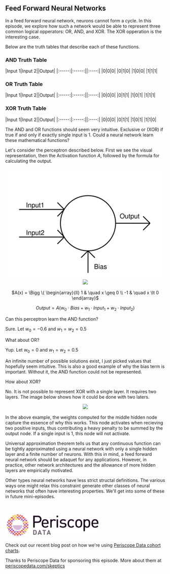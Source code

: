 ## Feed Forward Neural Networks

In a feed forward neural network, neurons cannot form a cycle.  In this episode, we explore how such a network would be able to represent three common logical opperators: OR, AND, and XOR.  The XOR opperation is the interesting case.

Below are the truth tables that describe each of these functions.


### AND Truth Table

|Input 1|Input 2||Output|
|:-----:|:-----:||:----:|
|0|0|0|
|0|1|0|
|1|0|0|
|1|1|1|


### OR Truth Table

|Input 1|Input 2||Output|
|:-----:|:-----:||:----:|
|0|0|0|
|0|1|1|
|1|0|1|
|1|1|1|


### XOR Truth Table

|Input 1|Input 2||Output|
|:-----:|:-----:||:----:|
|0|0|0|
|0|1|1|
|1|0|1|
|1|1|0|

The AND and OR functions should seem very intuitive.  Exclusive or (XOR) if true if and only if exactly single input is 1.  Could a neural network learn these mathematical functions?

Let's consider the perceptron described below.  First we see the visual representation, then the Activation function $A$, followed by the formula for calculating the output.

<center>

<img src="src-feed-forward-neural-networks/img1.svg" />

<img src="https://s3.amazonaws.com/dataskeptic-static/img/2017/img1.svg" />

$A(x) = \Bigg \{ \begin{array}{ll} 1 & \quad x \geq 0 \\ -1 & \quad x \lt 0 \end{array}$

$Output = A(w_0 \cdot Bias + w_1 \cdot Input_1 + w_2 \cdot Input_2)$

</center>

Can this perceptron learn the AND function?

Sure.  Let $w_0 = -0.6$ and $w_1 = w_2 = 0.5$

What about OR?

Yup.  Let $w_0 = 0$ and $w_1 = w_2 = 0.5$

An infinite number of possible solutions exist, I just picked values that hopefully seem intuitive.  This is also a good example of why the bias term is important.  Without it, the AND function could not be represented.

How about XOR?

No.  It is not possible to represent XOR with a single layer.  It requires two layers.  The image below shows how it could be done with two laters.

<center>
<img src="/src-feed-forward-neural-networks/XOR_perceptron_net.png" />
</center>

In the above example, the weights computed for the middle hidden node capture the essence of why this works.  This node activates when recieving two positive inputs, thus contributing a heavy penalty to be summed by the output node.  If a single input is 1, this node will not activate.

Universal approximation theorem tells us that any continuous function can be tightly approximated using a neural network with only a single hidden layer and a finite number of neurons.  With this in mind, a feed forward neural network should be adaquet for any applications.  However, in practice, other network architectures and the allowance of more hidden layers are empirically motivated.

Other types neural networks have less strict structal definitions.  The various ways one might relax this constraint generate other classes of neural networks that often have interesting properties.  We'll get into some of these in future mini-episodes.

<br/>

<a href="https://www.periscopedata.com/skeptics"><img alt="Periscope Data" src="src-data-provenance-and-reproducibility-with-pachyderm/periscope-data.jpg" /></a>


Check out our recent blog post on how we're using [Periscope Data cohort charts](/blog/sponsored/2017/periscope-data-cohort-charts).

Thanks to Periscope Data for sponsoring this episode.  More about them at [periscopedata.com/skeptics](https://www.periscopedata.com/skeptics)


